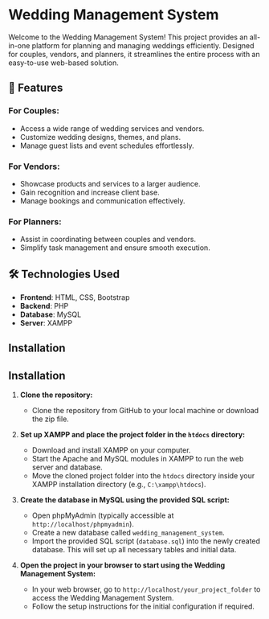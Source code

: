 # Wedding Management System

Welcome to the Wedding Management System! This project provides an all-in-one platform for planning and managing weddings efficiently. Designed for couples, vendors, and planners, it streamlines the entire process with an easy-to-use web-based solution.

## 🚀 Features

### For Couples:
- Access a wide range of wedding services and vendors.
- Customize wedding designs, themes, and plans.
- Manage guest lists and event schedules effortlessly.

### For Vendors:
- Showcase products and services to a larger audience.
- Gain recognition and increase client base.
- Manage bookings and communication effectively.

### For Planners:
- Assist in coordinating between couples and vendors.
- Simplify task management and ensure smooth execution.

## 🛠️ Technologies Used
- **Frontend**: HTML, CSS, Bootstrap
- **Backend**: PHP
- **Database**: MySQL
- **Server**: XAMPP

## Installation

## Installation

1. **Clone the repository:**
   - Clone the repository from GitHub to your local machine or download the zip file.

2. **Set up XAMPP and place the project folder in the `htdocs` directory:**
   - Download and install XAMPP on your computer.
   - Start the Apache and MySQL modules in XAMPP to run the web server and database.
   - Move the cloned project folder into the `htdocs` directory inside your XAMPP installation directory (e.g., `C:\xampp\htdocs`).

3. **Create the database in MySQL using the provided SQL script:**
   - Open phpMyAdmin (typically accessible at `http://localhost/phpmyadmin`).
   - Create a new database called `wedding_management_system`.
   - Import the provided SQL script (`database.sql`) into the newly created database. This will set up all necessary tables and initial data.

4. **Open the project in your browser to start using the Wedding Management System:**
   - In your web browser, go to `http://localhost/your_project_folder` to access the Wedding Management System.
   - Follow the setup instructions for the initial configuration if required.
